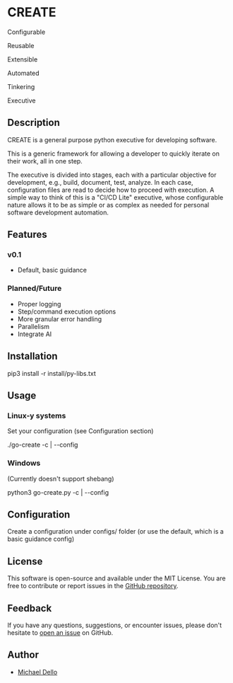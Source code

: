 # CREATE

Configurable

Reusable

Extensible 

Automated

Tinkering

Executive

## Description
CREATE is a general purpose python executive for developing software.

This is a generic framework for allowing a developer to quickly iterate on their work, all in one step.

The executive is divided into stages, each with a particular objective for development, e.g., build, document, test, analyze. In each case, configuration files are read to decide how to proceed with execution. A simple way to think of this is a "CI/CD Lite" executive, whose configurable nature allows it to be as simple or as complex as needed for personal software development automation.

## Features

### v0.1

- Default, basic guidance

### Planned/Future

- Proper logging
- Step/command execution options
- More granular error handling
- Parallelism
- Integrate AI

## Installation

pip3 install -r install/py-libs.txt

## Usage

### Linux-y systems

Set your configuration (see Configuration section)

./go-create -c | --config

### Windows

(Currently doesn't support shebang)

python3 go-create.py -c | --config

## Configuration

Create a configuration under configs/ folder (or use the default, which is a basic guidance config)

## License

This software is open-source and available under the MIT License. You are free to contribute or report issues in the [GitHub repository](https://github.com/michaeldello/create).

## Feedback

If you have any questions, suggestions, or encounter issues, please don't hesitate to [open an issue](https://github.com/michaeldello/create/issues) on GitHub.

## Author

- [Michael Dello](https://github.com/michaeldello)
